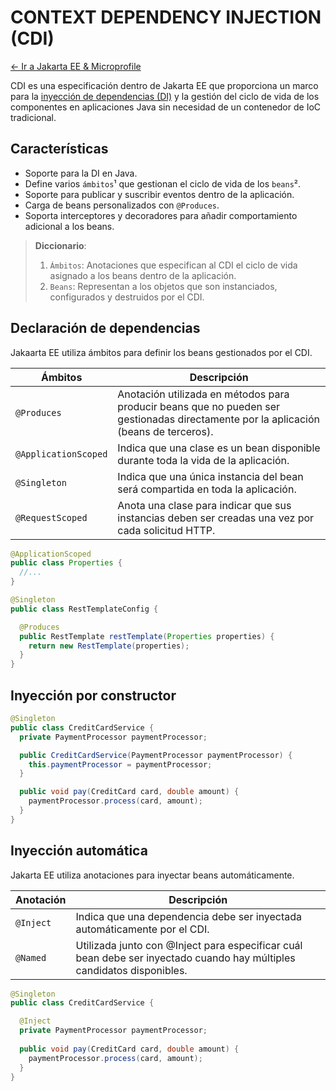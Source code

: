 # CONTEXT DEPENDENCY INJECTION (CDI)

[← Ir a Jakarta EE & Microprofile](./../README.md) <br>

CDI es una especificación dentro de Jakarta EE que proporciona un marco para la [inyección de dependencias (DI)](./../../../principles/design-patterns/dependency-injection/README.md)
y la gestión del ciclo de vida de los componentes en aplicaciones Java sin necesidad de un contenedor de IoC tradicional.

## Características
- Soporte para la DI en Java.
- Define varios `ámbitos`¹ que gestionan el ciclo de vida de los `beans`².
- Soporte para publicar y suscribir eventos dentro de la aplicación.
- Carga de beans personalizados con `@Produces`.
- Soporta interceptores y decoradores para añadir comportamiento adicional a los beans.

> **Diccionario**:
> 1. `Ámbitos`: Anotaciones que especifican al CDI el ciclo de vida asignado a los beans dentro de la aplicación.
> 2. `Beans`: Representan a los objetos que son instanciados, configurados y destruidos por el CDI.

## Declaración de dependencias
Jakaarta EE utiliza ámbitos para definir los beans gestionados por el CDI.

| Ámbitos              | Descripción                                                                                                                          |  
|----------------------|--------------------------------------------------------------------------------------------------------------------------------------|
| `@Produces`          | Anotación utilizada en métodos para producir beans que no pueden ser gestionadas directamente por la aplicación (beans de terceros). |
| `@ApplicationScoped` | Indica que una clase es un bean disponible durante toda la vida de la aplicación.                                                    |
| `@Singleton`         | Indica que una única instancia del bean será compartida en toda la aplicación.                                                       |
| `@RequestScoped`     | Anota una clase para indicar que sus instancias deben ser creadas una vez por cada solicitud HTTP.                                   |

```java
@ApplicationScoped
public class Properties {
  //...
}

@Singleton
public class RestTemplateConfig {

  @Produces
  public RestTemplate restTemplate(Properties properties) {
    return new RestTemplate(properties);
  }
}
```

## Inyección por constructor

```java
@Singleton
public class CreditCardService {
  private PaymentProcessor paymentProcessor;

  public CreditCardService(PaymentProcessor paymentProcessor) {
    this.paymentProcessor = paymentProcessor;
  }

  public void pay(CreditCard card, double amount) {
    paymentProcessor.process(card, amount);
  }
}
```

## Inyección automática
Jakarta EE utiliza anotaciones para inyectar beans automáticamente.

| Anotación | Descripción                                                                                                            |  
|-----------|------------------------------------------------------------------------------------------------------------------------|
| `@Inject` | Indica que una dependencia debe ser inyectada automáticamente por el CDI.                                              |
| `@Named`  | Utilizada junto con @Inject para especificar cuál bean debe ser inyectado cuando hay múltiples candidatos disponibles. |

```java
@Singleton
public class CreditCardService {

  @Inject
  private PaymentProcessor paymentProcessor;
  
  public void pay(CreditCard card, double amount) {
    paymentProcessor.process(card, amount);
  }
}
```